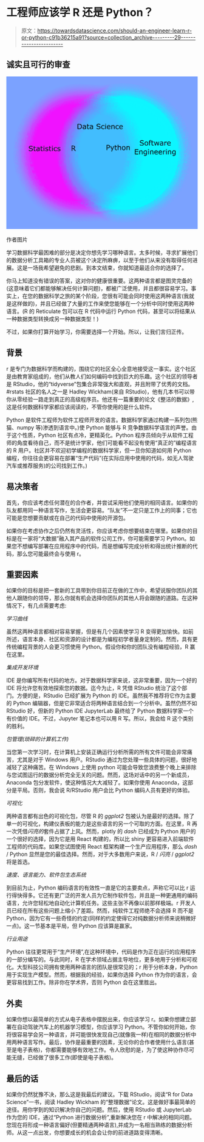 # 工程师应该学 R 还是 Python？

> 原文：<https://towardsdatascience.com/should-an-engineer-learn-r-or-python-c91b36215a91?source=collection_archive---------29----------------------->

## 诚实且可行的审查

![](img/7e39ae4012c3916e28592e2ba5aeeab9.png)

作者图片

学习数据科学最困难的部分是决定你想先学习哪种语言。太多时候，寻求扩展他们的数据分析工具箱的专业人员被这个决定所麻痹，以至于他们从来没有取得任何进展。这是一场我希望避免的悲剧。到本文结束，你就知道最适合你的选择了。

你马上知道没有错误的答案，这对你的健康很重要。这两种语言都是图灵完备的(这意味着它们都能够解决任何计算问题)，都被广泛使用，并且都很容易学习。事实上，在您的数据科学之旅的某个阶段，您很有可能会同时使用这两种语言(我就是这样做的)，并且已经做了大量的工作来使您能够在一个分析中同时使用这两种语言。(R 的 Reticulate 包可以在 R 代码中运行 Python 代码，甚至可以将结果从一种数据类型转换成另一种数据类型！)

不过，如果你打算开始学习，你需要选择一个开始。所以，让我们言归正传。

## **背景**

r 是专门为数据科学而构建的，围绕它的社区全心全意地接受这一事实。这个社区是由教育家组成的，他们从教人们如何编码中找到巨大的乐趣。这个社区的领导者是 RStudio，他的“tidyverse”包集合非常强大和直观，并且附带了优秀的文档。#rstats 社区的名人之一是 Hadley Wickham(来自 RStudio)，他有几本书可以带你从零经验一路走到真正的高级程序员。他还有一篇重要的论文《整洁的数据》,这是任何数据科学家都应该阅读的，不管你使用的是什么软件。

Python 是软件工程师为软件工程师开发的语言。数据科学家通过构建一系列包(熊猫、numpy 等)渗透到语言中。)使 Python 能够与 R 竞争数据科学语言的声誉。由于这个性质，Python 社区有点冷，更精英化。Python 程序员倾向于从软件工程师的角度看待自己，而不是统计学家，他们可能看不起没有使用“真正的”编程语言的 R 用户。社区并不欢迎初学编程的数据科学家，但一旦你知道如何用 Python 编程，你往往会更容易在部署“生产代码”(在实际应用中使用的代码，如无人驾驶汽车或推荐服务)的公司找到工作。)

## **易决策者**

首先，你应该考虑任何潜在的合作者，并尝试采用他们使用的相同语言。如果你的队友都用同一种语言写作，生活会更容易。“队友”不一定只是工作上的同事；它也可能是您想要贡献或在自己的代码中使用的开源包。

如果你在考虑协作之后仍然有灵活性，你应该考虑你想要结束在哪里。如果你的目标是在一家将“大数据”融入其产品的软件公司工作，你可能需要学习 Python。如果您不想编写部署在应用程序中的代码，而是想编写完成分析和得出统计推断的代码，那么您可能最终会与使用 r。

## 重要因素

如果你的目标是把一套新的工具带到你目前正在做的工作中，希望说服你团队的其他人跟随你的领导，那么你就有机会选择你团队的其他人将会跟随的道路。在这种情况下，有几点需要考虑:

*学习曲线*

虽然这两种语言都相对容易掌握，但是有几个因素使学习 R 变得更加愉快。如前所述，语言本身、社区和资源的设计都是为编程初学者量身定制的。然而，具有更传统编程背景的人会更习惯使用 Python。假设你和你的团队没有编程经验，R 赢在这里。

*集成开发环境*

IDE 是你编写所有代码的地方。对于数据科学家来说，这非常重要，因为一个好的 IDE 将允许您有效地探索您的数据。迄今为止，R 凭借 RStudio 统治了这个部门。方便的是，RStudio 已经扩展为 Python 的 IDE。虽然我不推荐将它作为主要的 Python 编辑器，但是它非常适合将两种语言结合到一个分析中。虽然仍然不如 RStudio 好，但新的 Python IDE JupyterLab 最终给了 Python 数据科学家一个有价值的 IDE。不过，Jupyter 笔记本也可以用 R 写。所以，我会给 R 这个类别的胜利。

*包管理(琐碎的计算机工作)*

当您第一次学习时，在计算机上安装正确运行分析所需的所有文件可能会非常痛苦，尤其是对于 Windows 用户。RStudio 通过为您处理一些具体的问题，很好地减轻了这种痛苦。在 Windows 上使用 python 可能会导致您浪费整个晚上来排除与您试图运行的数据分析完全无关的问题。然而，这场对话中的另一个新成员，Anaconda 包分发软件，使这种情况大大减轻了。如果你使用 Anaconda，这部分是平局。否则，我会说 R/RStudio 用户会比 Python 编码人员有更好的体验。

*可视化*

两种语言都有出色的可视化包，尽管 R 的 *ggplot2* 包被认为是最好的选择。除了单一的可视化，构建仪表板的能力是这些语言的另一个可取的方面。在这里，R 再一次凭借*闪亮的*套件占据了上风。然而，plotly 的 *dash* 已经成为 Python 用户的一个很好的选择，因为它是用 React 构建的，所以比 shiny 更容易进入前端软件工程师的代码库。如果您试图使用 React 框架构建一个生产应用程序，那么 *dash* / Python 显然是您的最佳选择。然而，对于大多数用户来说，R / *闪亮* / *ggplot2* 将是首选。

*速度、语言能力、软件包生态系统*

到目前为止，Python 编码语言的有效性一直是它的主要卖点，声称它可以比 r 运行得快得多。它还有更广泛的开发人员为它制作软件包，并且是一种更通用的编码语言，允许您轻松地自动化计算机任务。这些主张不再像以前那样极端。r 开发人员已经在所有这些问题上缩小了差距。然而，纯软件工程师绝不会选择 R 而不是 Python，因为它有一些奇怪的约定(同样的约定使得它对纯数据分析师来说稍微好一点)。这一节基本是平局，但 Python 应该算是赢家。

*行业用途*

Python 往往更常用于“生产环境”,在这种环境中，代码是作为正在运行的应用程序的一部分编写的。与此同时，R 在学术领域占据主导地位，更多地用于分析和可视化。大型科技公司拥有使用两种语言的团队是很常见的；r 用于分析本身，Python 用于实现生产模型。然而，根据我的经验，如果你选择 Python 作为你的语言，会更容易找到工作。除非你在学术界，否则 Python 会在这里胜出。

## **外卖**

如果你想以最简单的方式从电子表格中摆脱出来，你应该学习 r。如果你想建立部署在自动驾驶汽车上的机器学习模型，你应该学习 Python。不管你如何开始，你将很容易学会另一种语言，并可能很快发现自己(就像我一样)在相同的数据分析中用两种语言写作。最后，协作是最重要的因素，无论你的合作者使用什么语言(甚至是电子表格)，你都需要能够有效地工作。令人欣慰的是，为了使这种协作尽可能无缝，已经做了很多工作(即使是电子表格)。

## **最后的话**

如果你仍然犹豫不决，那么这是我最后的建议。下载 RStudio，阅读“R for Data Science”一书，阅读 Hadley Wickham 的“整理数据”论文。这是做好事最简单的途径。用你学到的知识解决你自己的问题。然后，使用 RStudio 或 JupyterLab 作为您的 IDE，通过“Python 进行数据分析”,重新解决您在 r 中解决的相同问题。您现在将形成一种语言偏好(但要精通两种语言),并成为一名相当熟练的数据分析师。从这一点出发，你想要成长的机会会让你的前进道路变得清晰。